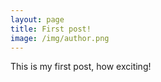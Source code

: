 ```yaml
---
layout: page
title: First post!
image: /img/author.png
---
```


This is my first post, how exciting!
